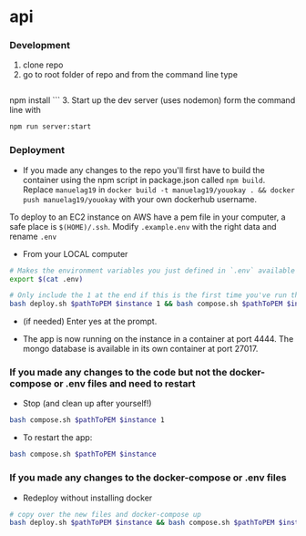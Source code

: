# api

### Development

1. clone repo
2. go to root folder of repo and from the command line type
    ```sh
  npm install
    ```
3. Start up the dev server (uses nodemon) form the command line with
  ```sh
  npm run server:start
  ```

### Deployment
- If you made any changes to the repo you'll first have to build the container using the npm script in package.json called `npm build`. Replace `manuelag19` in  `docker build -t manuelag19/youokay . && docker push manuelag19/youokay` with your own dockerhub username.

To deploy to an EC2 instance on AWS have a pem file in your computer, a safe place is `$(HOME)/.ssh`.
Modify `.example.env` with the right data and rename `.env`

- From your LOCAL computer
```sh
# Makes the environment variables you just defined in `.env` available in your current shell
export $(cat .env)
```

```sh
# Only include the 1 at the end if this is the first time you've run this script on this instance (installs things like docker, docker-compose, etc...)
bash deploy.sh $pathToPEM $instance 1 && bash compose.sh $pathToPEM $instance
```

- (if needed) Enter yes at the prompt.

- The app is now running on the instance in a container at port 4444. The mongo database is available in its own container at port 27017.

### If you made any changes to the code but not the docker-compose or .env files and need to restart
- Stop (and clean up after yourself!)
```sh
bash compose.sh $pathToPEM $instance 1
```
- To restart the app:
```sh
bash compose.sh $pathToPEM $instance
```
### If you made any changes to the docker-compose or .env files
- Redeploy without installing docker
```sh
# copy over the new files and docker-compose up
bash deploy.sh $pathToPEM $instance && bash compose.sh $pathToPEM $instance
```